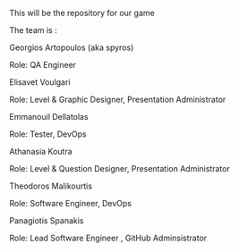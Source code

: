 This will be the repository for our game 

The team is :

Georgios Artopoulos (aka spyros)

Role: QA Engineer 

Elisavet Voulgari

Role: Level & Graphic Designer, Presentation Administrator

Emmanouil Dellatolas

Role: Tester, DevOps 

Athanasia Koutra

Role: Level & Question Designer, Presentation Administrator

Theodoros Malikourtis

Role: Software Engineer, DevOps

Panagiotis Spanakis  

Role: Lead Software Engineer , GitHub Adminsistrator 

